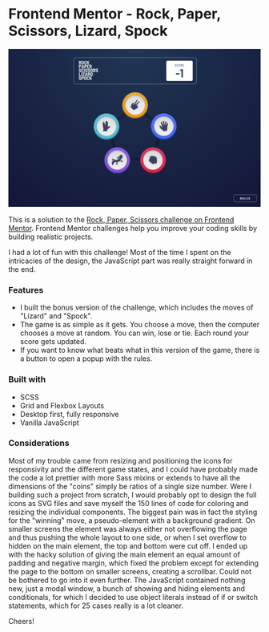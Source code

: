 # Frontend Mentor - Rock, Paper, Scissors, Lizard, Spock

![Design preview for the Rock, Paper, Scissors coding challenge](./design/bonus/screenshot.png)

This is a solution to the [Rock, Paper, Scissors challenge on Frontend Mentor](https://www.frontendmentor.io/challenges/rock-paper-scissors-game-pTgwgvgH). Frontend Mentor challenges help you improve your coding skills by building realistic projects.

I had a lot of fun with this challenge! Most of the time I spent on the intricacies of the design, the JavaScript part was really straight forward in the end.

### Features

- I built the bonus version of the challenge, which includes the moves of "Lizard" and "Spock".
- The game is as simple as it gets. You choose a move, then the computer chooses a move at random. You can win, lose or tie. Each round your score gets updated.
- If you want to know what beats what in this version of the game, there is a button to open a popup with the rules.

### Built with

- SCSS
- Grid and Flexbox Layouts
- Desktop first, fully responsive
- Vanilla JavaScript

### Considerations

Most of my trouble came from resizing and positioning the icons for responsivity and the different game states, and I could have probably made the code a lot prettier with more Sass mixins or extends to have all the dimensions of the "coins" simply be ratios of a single size number.
Were I building such a project from scratch, I would probably opt to design the full icons as SVG files and save myself the 150 lines of code for coloring and resizing the individual components.
The biggest pain was in fact the styling for the "winning" move, a pseudo-element with a background gradient. On smaller screens the element was always either not overflowing the page and thus pushing the whole layout to one side, or when I set overflow to hidden on the main element, the top and bottom were cut off. I ended up with the hacky solution of giving the main element an equal amount of padding and negative margin, which fixed the problem except for extending the page to the bottom on smaller screens, creating a scrollbar. Could not be bothered to go into it even further.
The JavaScript contained nothing new, just a modal window, a bunch of showing and hiding elements and conditionals, for which I decided to use object literals instead of if or switch statements, which for 25 cases really is a lot cleaner.

Cheers!
